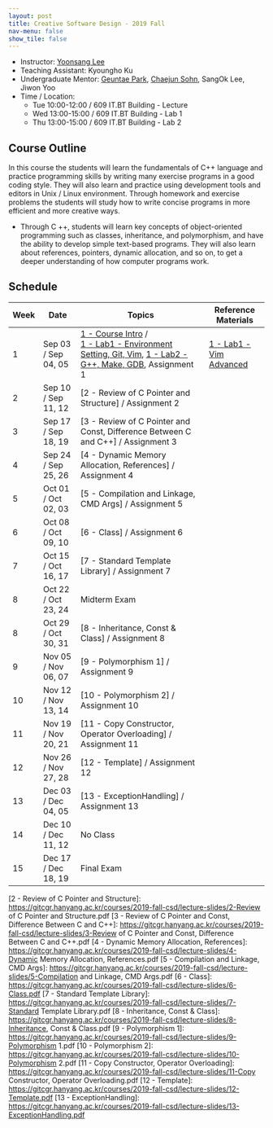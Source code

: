```yaml
---
layout: post
title: Creative Software Design - 2019 Fall
nav-menu: false
show_tile: false
---
```


* Instructor: [Yoonsang Lee](../people/yoonsang-lee.html)
* Teaching Assistant: Kyoungho Ku
* Undergraduate Mentor: [Geuntae Park](../people/geuntae-park.html), [Chaejun Sohn](../people/chaejun-sohn.html), SangOk Lee, Jiwon Yoo
* Time / Location: 
  * Tue 10:00-12:00 / 609 IT.BT Building - Lecture
  * Wed 13:00-15:00 / 609 IT.BT Building - Lab 1
  * Thu 13:00-15:00 / 609 IT.BT Building - Lab 2

## Course Outline

In this course the students will learn the fundamentals of C++ language and practice programming skills by writing many exercise programs in a good coding style. They will also learn and practice using development tools and editors in Unix / Linux environment. Through homework and exercise problems the students will study how to write concise programs in more efficient and more creative ways.
* Through C ++, students will learn key concepts of object-oriented programming such as classes, inheritance, and polymorphism, and have the ability to develop simple text-based programs. They will also learn about references, pointers, dynamic allocation, and so on, to get a deeper understanding of how computer programs work.

## Schedule

|Week| Date            | Topics   | Reference Materials |
|--- | ---             | ---      | --- |
| 1  | Sep 03 / Sep 04, 05 | [1 - Course Intro] / <br/> [1 - Lab1 - Environment Setting, Git, Vim], [1 - Lab2 - G++, Make, GDB], Assignment 1  | [1 - Lab1 - Vim Advanced] |
| 2  | Sep 10 / Sep 11, 12 | [2 - Review of C Pointer and Structure] / Assignment 2  | |
| 3  | Sep 17 / Sep 18, 19 | [3 - Review of C Pointer and Const, Difference Between C and C++] / Assignment 3  | |
| 4  | Sep 24 / Sep 25, 26 | [4 - Dynamic Memory Allocation, References] / Assignment 4  | |
| 5  | Oct 01 / Oct 02, 03 | [5 - Compilation and Linkage, CMD Args] / Assignment 5  | |
| 6  | Oct 08 / Oct 09, 10 | [6 - Class] / Assignment 6  |  |
| 7  | Oct 15 / Oct 16, 17 | [7 - Standard Template Library] / Assignment 7  | |
| 8  | Oct 22 / Oct 23, 24 | Midterm Exam  | |
| 8  | Oct 29 / Oct 30, 31 | [8 - Inheritance, Const & Class] / Assignment 8 | |
| 9  | Nov 05 / Nov 06, 07 | [9 - Polymorphism 1] / Assignment 9 | |
| 10 | Nov 12 / Nov 13, 14 | [10 - Polymorphism 2] / Assignment 10  | |
| 11 | Nov 19 / Nov 20, 21 | [11 - Copy Constructor, Operator Overloading] / Assignment 11  | |
| 12 | Nov 26 / Nov 27, 28 | [12 - Template] / Assignment 12  | |
| 13 | Dec 03 / Dec 04, 05 | [13 - ExceptionHandling] / Assignment 13  | |
| 14 | Dec 10 / Dec 11, 12 | No Class | |
| 15 | Dec 17 / Dec 18, 19 | Final Exam   | |

[1 - Course Intro]: https://gitcgr.hanyang.ac.kr/courses/2019-fall-csd/lecture-slides/1-CourseIntro.pdf
[1 - Lab1 - Environment Setting, Git, Vim]: https://gitcgr.hanyang.ac.kr/courses/2019-fall-csd/lecture-slides/1-Lab1-EnvSetting,Git,Vim.pdf
[1 - Lab1 - Vim Advanced]: https://gitcgr.hanyang.ac.kr/courses/2019-fall-csd/lecture-slides/1-Lab1-VimAdvanced.pdf
[1 - Lab2 - G++, Make, GDB]: https://gitcgr.hanyang.ac.kr/courses/2019-fall-csd/lecture-slides/1-Lab2-g++,make,gdb.pdf
[2 - Review of C Pointer and Structure]: https://gitcgr.hanyang.ac.kr/courses/2019-fall-csd/lecture-slides/2-Review of C Pointer and Structure.pdf
[3 - Review of C Pointer and Const, Difference Between C and C++]: https://gitcgr.hanyang.ac.kr/courses/2019-fall-csd/lecture-slides/3-Review of C Pointer and Const, Difference Between C and C++.pdf
[4 - Dynamic Memory Allocation, References]: https://gitcgr.hanyang.ac.kr/courses/2019-fall-csd/lecture-slides/4-Dynamic Memory Allocation, References.pdf
[5 - Compilation and Linkage, CMD Args]: https://gitcgr.hanyang.ac.kr/courses/2019-fall-csd/lecture-slides/5-Compilation and Linkage, CMD Args.pdf
[6 - Class]: https://gitcgr.hanyang.ac.kr/courses/2019-fall-csd/lecture-slides/6-Class.pdf
[7 - Standard Template Library]: https://gitcgr.hanyang.ac.kr/courses/2019-fall-csd/lecture-slides/7-Standard Template Library.pdf
[8 - Inheritance, Const & Class]: https://gitcgr.hanyang.ac.kr/courses/2019-fall-csd/lecture-slides/8-Inheritance, Const & Class.pdf
[9 - Polymorphism 1]: https://gitcgr.hanyang.ac.kr/courses/2019-fall-csd/lecture-slides/9-Polymorphism 1.pdf
[10 - Polymorphism 2]: https://gitcgr.hanyang.ac.kr/courses/2019-fall-csd/lecture-slides/10-Polymorphism 2.pdf
[11 - Copy Constructor, Operator Overloading]: https://gitcgr.hanyang.ac.kr/courses/2019-fall-csd/lecture-slides/11-Copy Constructor, Operator Overloading.pdf
[12 - Template]: https://gitcgr.hanyang.ac.kr/courses/2019-fall-csd/lecture-slides/12-Template.pdf
[13 - ExceptionHandling]: https://gitcgr.hanyang.ac.kr/courses/2019-fall-csd/lecture-slides/13-ExceptionHandling.pdf

